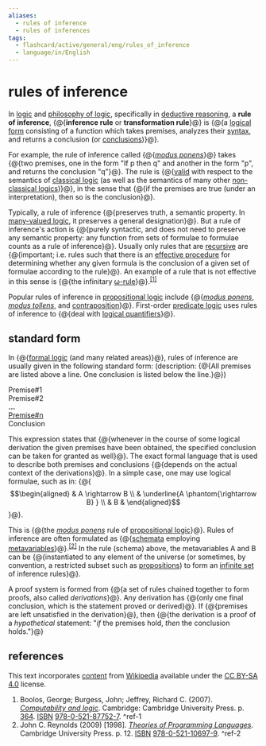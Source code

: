 ```yaml
---
aliases:
  - rules of inference
  - rules of inferences
tags:
  - flashcard/active/general/eng/rules_of_inference
  - language/in/English
---
```


# rules of inference

In [logic](logic.md) and [philosophy of logic](philosophy%20of%20logic.md), specifically in [deductive reasoning](deductive%20reasoning.md), a __rule of inference__, {@{__inference rule__ or __transformation rule__}@} is {@{a [logical form](logical%20form.md) consisting of a function which takes premises, analyzes their [syntax](syntax%20(logic).md), and returns a conclusion (or [conclusions](multiple-conclusion%20logic.md))}@}. <!--SR:!2025-09-11,283,334!2025-10-27,294,294-->

For example, the rule of inference called {@{_[modus ponens](modus%20ponens.md)_}@} takes {@{two premises, one in the form "If p then q" and another in the form "p", and returns the conclusion "q"}@}. The rule is {@{[valid](validity%20(logic).md) with respect to the semantics of [classical logic](classical%20logic.md) (as well as the semantics of many other [non-classical logics](non-classical%20logic.md))}@}, in the sense that {@{if the premises are true (under an interpretation), then so is the conclusion}@}. <!--SR:!2025-09-29,275,294!2025-08-25,269,334!2026-06-06,475,314!2025-10-30,321,334-->

Typically, a rule of inference {@{preserves truth, a semantic property. In [many-valued logic](many-valued%20logic.md), it preserves a general designation}@}. But a rule of inference's action is {@{purely syntactic, and does not need to preserve any semantic property: any function from sets of formulae to formulae counts as a rule of inference}@}. Usually only rules that are [recursive](recursion.md) are {@{important; i.e. rules such that there is an [effective procedure](effective%20method.md) for determining whether any given formula is the conclusion of a given set of formulae according to the rule}@}. An example of a rule that is not effective in this sense is {@{the infinitary [ω-rule](ω-consistent%20theory.md)}@}.<sup>[\[1\]](#^ref-1)</sup> <!--SR:!2025-08-31,272,330!2026-09-11,550,314!2025-08-16,218,274!2026-11-29,532,274-->

Popular rules of inference in [propositional logic](propositional%20calculus.md) include {@{_[modus ponens](modus%20ponens.md)_, _[modus tollens](modus%20tollens.md)_, and [contraposition](contraposition.md)}@}. First-order [predicate logic](first-order%20logic.md) uses rules of inference to {@{deal with [logical quantifiers](quantifier%20(logic).md)}@}. <!--SR:!2027-01-12,608,294!2025-12-16,342,314-->

## standard form

In {@{[formal logic](logic.md#formal%20logic) (and many related areas)}@}, rules of inference are usually given in the following standard form: (description: {@{All premises are listed above a line. One conclusion is listed below the line.}@}) <!--SR:!2027-01-25,664,334!2025-10-22,315,334-->

Premise#1 <br/>
Premise#2 <br/>
__...__<br/>
<u>Premise#n</u> <br/>
Conclusion

This expression states that {@{whenever in the course of some logical derivation the given premises have been obtained, the specified conclusion can be taken for granted as well}@}. The exact formal language that is used to describe both premises and conclusions {@{depends on the actual context of the derivations}@}. In a simple case, one may use logical formulae, such as in: {@{$$\begin{aligned} & A \rightarrow B \\ & \underline{A \phantom{\rightarrow B} } \\ & B & \end{aligned}$$}@}. <!--SR:!2027-05-23,751,334!2027-02-19,682,334!2025-09-12,283,334-->

This is {@{the _[modus ponens](modus%20ponens.md)_ rule of [propositional logic](propositional%20calculus.md)}@}. Rules of inference are often formulated as {@{[schemata](logical%20form.md) employing [metavariables](metavariable.md)}@}.<sup>[\[2\]](#^ref-2)</sup> In the rule (schema) above, the metavariables A and B can be {@{instantiated to any element of the universe (or sometimes, by convention, a restricted subset such as [propositions](proposition.md)) to form an [infinite set](infinite%20set.md) of inference rules}@}. <!--SR:!2027-09-29,855,334!2026-06-05,474,314!2026-04-21,401,294-->

A proof system is formed from {@{a set of rules chained together to form proofs, also called _derivations_}@}. Any derivation has {@{only one final conclusion, which is the statement proved or derived}@}. If {@{premises are left unsatisfied in the derivation}@}, then {@{the derivation is a proof of a _hypothetical_ statement: "_if_ the premises hold, _then_ the conclusion holds."}@} <!--SR:!2025-07-26,225,314!2027-01-07,593,314!2025-08-13,258,330!2025-08-26,269,334-->

## references

This text incorporates [content](https://en.wikipedia.org/wiki/rules_of_inference) from [Wikipedia](Wikipedia.md) available under the [CC BY-SA 4.0](https://creativecommons.org/licenses/by-sa/4.0/) license.

1. Boolos, George; Burgess, John; Jeffrey, Richard C. (2007). [_Computability and logic_](https://archive.org/details/computabilitylog0000bool/page/364). Cambridge: Cambridge University Press. p. [364](https://archive.org/details/computabilitylog0000bool/page/364). [ISBN](ISBN.md) [978-0-521-87752-7](https://en.wikipedia.org/wiki/Special:BookSources/978-0-521-87752-7). <a id="^ref-1"></a>^ref-1
2. John C. Reynolds (2009) [1998]. [_Theories of Programming Languages_](https://books.google.com/books?id=2OwlTC4SOccC&pg=PA12). Cambridge University Press. p. 12. [ISBN](ISBN.md) [978-0-521-10697-9](https://en.wikipedia.org/wiki/Special:BookSources/978-0-521-10697-9). <a id="^ref-2"></a>^ref-2
